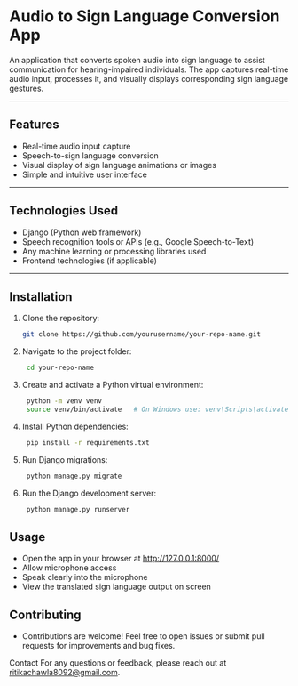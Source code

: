 # Audio to Sign Language Conversion App

An application that converts spoken audio into sign language to assist communication for hearing-impaired individuals. The app captures real-time audio input, processes it, and visually displays corresponding sign language gestures.

---

## Features

- Real-time audio input capture  
- Speech-to-sign language conversion  
- Visual display of sign language animations or images  
- Simple and intuitive user interface

---

## Technologies Used

- Django (Python web framework)  
- Speech recognition tools or APIs (e.g., Google Speech-to-Text)  
- Any machine learning or processing libraries used  
- Frontend technologies (if applicable)

---

## Installation

1. Clone the repository:  
   ```bash
   git clone https://github.com/yourusername/your-repo-name.git
2. Navigate to the project folder:
   ```bash
    cd your-repo-name
3. Create and activate a Python virtual environment:
   ```bash
    python -m venv venv
    source venv/bin/activate   # On Windows use: venv\Scripts\activate
4. Install Python dependencies:
   ```bash
    pip install -r requirements.txt
5. Run Django migrations:
   ```bash
    python manage.py migrate
6. Run the Django development server:
   ```bash
    python manage.py runserver
   
## Usage
- Open the app in your browser at http://127.0.0.1:8000/
- Allow microphone access
- Speak clearly into the microphone
- View the translated sign language output on screen

## Contributing
- Contributions are welcome! Feel free to open issues or submit pull requests for improvements and bug fixes.

Contact
For any questions or feedback, please reach out at ritikachawla8092@gmail.com.

